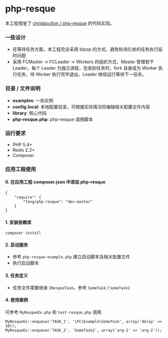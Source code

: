 # php-resque
本工程借鉴了 [chrisboulton / php-resque](https://github.com/chrisboulton/php-resque) 的代码实现。

### 一些设计
* 在等待任务方面，本工程完全采用 blpop 的方式，避免轮询引发的任务执行延时问题
* 采用 FCMaster -> FCLeader -> Workers 的组织方式，Master 管理若干 Leader，每个 Leader 为独立进程，在收到任务时，fork 自身成为 Worker 执行任务，待 Worker 执行完毕退出，Leader 继续运行等待下一任务。

### 目录 / 文件说明
* **examples**: 一些实例
* **config.local**: 本地配置目录，可根据实际情况将编辑相关配置文件内容
* **library**: 核心代码
* **php-resque.php**: php-resque 调用脚本

### 运行要求
* PHP 5.4+
* Redis 2.2+
* Composer

### 应用工程使用
#### 0. 在应用工程 composer.json 中添加 php-resque
```
{
    "require": {
        "fang/php-resque": "dev-master"
    }
}
```

#### 1. 安装依赖库
```
composer install
```

#### 2. 启动服务
* 参考 `php-resque-example.php` 建立启动脚本及相关配置文件
* 执行启动脚本

#### 3. 任务定义
* 任务文件需要继承 `IResqueTask`，参考 `SomeTask` / `SomeTask2`

#### 4. 使用案例
可参考 `MyResqueEx.php` 和 `test-resque.php` 调用

```
MyResqueEx::enqueue('TASK_1', '\FC\Example\SomeTask', array('delay' => 10));
MyResqueEx::enqueue('TASK_2', 'SomeTask2', array('arg-2' => 'arg-2'));
```